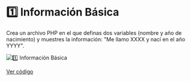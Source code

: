 # 1️⃣ Información Básica

Crea un archivo PHP en el que definas dos variables (nombre y año de nacimiento) y muestres la información: "Me llamo XXXX y nací en el año YYYY".

![1️⃣ Información Básica](ruta/a/la/imagen_informacion_basica.jpg)

[Ver código](https://github.com/LoganNDE/Ejercicios-PHP/tree/main/1-Ejercicios/informacionBasica/informacionBasica.php)
